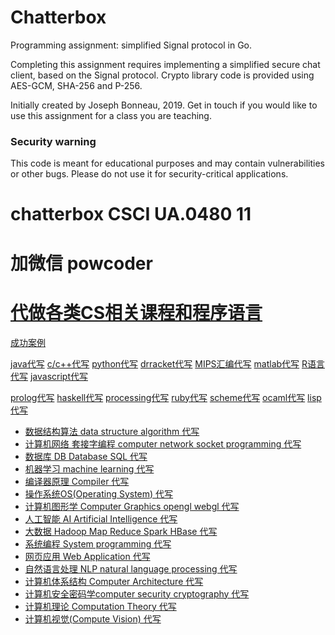 # Chatterbox
Programming assignment: simplified Signal protocol in Go.

Completing this assignment requires implementing a simplified secure chat client, based on the Signal protocol. Crypto library code is provided using AES-GCM, SHA-256 and P-256.

Initially created by Joseph Bonneau, 2019. Get in touch if you would like to use this assignment for a class you are teaching.

### Security warning
This code is meant for educational purposes and may contain vulnerabilities or other bugs. Please do not use it for security-critical applications.
# chatterbox CSCI UA.0480 11
# 加微信 powcoder

# [代做各类CS相关课程和程序语言](https://powcoder.com/)

[成功案例](https://powcoder.com/tag/成功案例/)

[java代写](https://powcoder.com/tag/java/) [c/c++代写](https://powcoder.com/tag/c/) [python代写](https://powcoder.com/tag/python/) [drracket代写](https://powcoder.com/tag/drracket/) [MIPS汇编代写](https://powcoder.com/tag/MIPS/) [matlab代写](https://powcoder.com/tag/matlab/) [R语言代写](https://powcoder.com/tag/r/) [javascript代写](https://powcoder.com/tag/javascript/)

[prolog代写](https://powcoder.com/tag/prolog/) [haskell代写](https://powcoder.com/tag/haskell/) [processing代写](https://powcoder.com/tag/processing/) [ruby代写](https://powcoder.com/tag/ruby/) [scheme代写](https://powcoder.com/tag/drracket/) [ocaml代写](https://powcoder.com/tag/ocaml/) [lisp代写](https://powcoder.com/tag/lisp/)

- [数据结构算法 data structure algorithm 代写](https://powcoder.com/category/data-structure-algorithm/)
- [计算机网络 套接字编程 computer network socket programming 代写](https://powcoder.com/category/network-socket/)
- [数据库 DB Database SQL 代写](https://powcoder.com/category/database-db-sql/)
- [机器学习 machine learning 代写](https://powcoder.com/category/machine-learning/)
- [编译器原理 Compiler 代写](https://powcoder.com/category/compiler/)
- [操作系统OS(Operating System) 代写](https://powcoder.com/category/操作系统osoperating-system/)
- [计算机图形学 Computer Graphics opengl webgl 代写](https://powcoder.com/category/computer-graphics-opengl-webgl/)
- [人工智能 AI Artificial Intelligence 代写](https://powcoder.com/category/人工智能-ai-artificial-intelligence/)
- [大数据 Hadoop Map Reduce Spark HBase 代写](https://powcoder.com/category/hadoop-map-reduce-spark-hbase/)
- [系统编程 System programming 代写](https://powcoder.com/category/sys-programming/)
- [网页应用 Web Application 代写](https://powcoder.com/category/web/)
- [自然语言处理 NLP natural language processing 代写](https://powcoder.com/category/nlp/)
- [计算机体系结构 Computer Architecture 代写](https://powcoder.com/category/computer-architecture/)
- [计算机安全密码学computer security cryptography 代写](https://powcoder.com/category/computer-security/)
- [计算机理论 Computation Theory 代写](https://powcoder.com/category/computation-theory/)
- [计算机视觉(Compute Vision) 代写](https://powcoder.com/category/计算机视觉compute-vision/)

